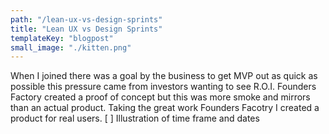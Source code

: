 ```yaml
---
path: "/lean-ux-vs-design-sprints"
title: "Lean UX vs Design Sprints"
templateKey: "blogpost"
small_image: "./kitten.png"
---
```


When I joined there was a goal by the business to get MVP out as quick as possible this pressure came from investors wanting to see R.O.I. Founders Factory created a proof of concept but this was more smoke and mirrors than an actual product. Taking the great work Founders Facotry I created a product for real users.
[ ] Illustration of time frame and dates
